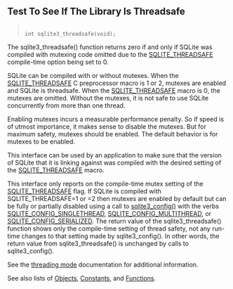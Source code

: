 ## Test To See If The Library Is Threadsafe




> ```
> 
> int sqlite3_threadsafe(void);
> 
> ```



The sqlite3\_threadsafe() function returns zero if and only if
SQLite was compiled with mutexing code omitted due to the
[SQLITE\_THREADSAFE](../compile.html#threadsafe) compile\-time option being set to 0\.


SQLite can be compiled with or without mutexes. When
the [SQLITE\_THREADSAFE](../compile.html#threadsafe) C preprocessor macro is 1 or 2, mutexes
are enabled and SQLite is threadsafe. When the
[SQLITE\_THREADSAFE](../compile.html#threadsafe) macro is 0,
the mutexes are omitted. Without the mutexes, it is not safe
to use SQLite concurrently from more than one thread.


Enabling mutexes incurs a measurable performance penalty.
So if speed is of utmost importance, it makes sense to disable
the mutexes. But for maximum safety, mutexes should be enabled.
The default behavior is for mutexes to be enabled.


This interface can be used by an application to make sure that the
version of SQLite that it is linking against was compiled with
the desired setting of the [SQLITE\_THREADSAFE](../compile.html#threadsafe) macro.


This interface only reports on the compile\-time mutex setting
of the [SQLITE\_THREADSAFE](../compile.html#threadsafe) flag. If SQLite is compiled with
SQLITE\_THREADSAFE\=1 or \=2 then mutexes are enabled by default but
can be fully or partially disabled using a call to [sqlite3\_config()](../c3ref/config.html)
with the verbs [SQLITE\_CONFIG\_SINGLETHREAD](../c3ref/c_config_covering_index_scan.html#sqliteconfigsinglethread), [SQLITE\_CONFIG\_MULTITHREAD](../c3ref/c_config_covering_index_scan.html#sqliteconfigmultithread),
or [SQLITE\_CONFIG\_SERIALIZED](../c3ref/c_config_covering_index_scan.html#sqliteconfigserialized). The return value of the
sqlite3\_threadsafe() function shows only the compile\-time setting of
thread safety, not any run\-time changes to that setting made by
sqlite3\_config(). In other words, the return value from sqlite3\_threadsafe()
is unchanged by calls to sqlite3\_config().


See the [threading mode](../threadsafe.html) documentation for additional information.


See also lists of
 [Objects](../c3ref/objlist.html),
 [Constants](../c3ref/constlist.html), and
 [Functions](../c3ref/funclist.html).


